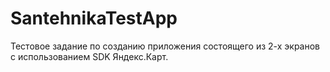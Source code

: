 SantehnikaTestApp
===============
Тестовое задание по созданию приложения состоящего из 2-х экранов с использованием SDK Яндекс.Карт.

